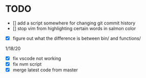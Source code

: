 # TODO

- [] add a script somewhere for changing git commit history
- [] stop vim from highlighting certain words in salmon color

- [x] figure out what the difference is between bin/ and functions/

1/18/20

- [x] fix vscode not working
- [x] fix nvm script
- [x] merge latest code from master
